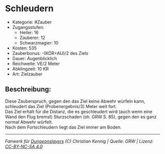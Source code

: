 # Schleudern  
- Kategorie: #Zauber  
- Zugangsstufen:  
  - Heiler: 16  
  - Zauberer: 12  
  - Schwarzmagier: 10  
- Kosten: 535  
- Zauberbonus: -(KÖR+AU)/2 des Ziels  
- Dauer: Augenblicklich  
- Reichweite: VE/2 Meter  
- Abklingzeit: 10 KR  
- Art: Zielzauber     

## Beschreibung:
Diese Zauberspruch, gegen den das Ziel keine Abwehr würfeln kann, schleudert das Ziel (Probenergebnis/3) Meter weit fort.<br>Das Ziel erhält für die Distanz, die es geschleudert wird (auch wenn eine Wand den Flug bremst) Sturzschaden (sh. GRW S.  85), gegen den es ganz normal Abwehr würfelt.<br>Nach dem Fortschleudern liegt das Ziel immer am Boden.


___
*Fanwerk für [Dungeonslayers](https://www.dungeonslayers.net/) (C) Christian Kennig | Quelle: GRW | Lizenz: [CC-BY-NC-SA 4.0](https://creativecommons.org/licenses/by-nc-sa/4.0/deed.de)*